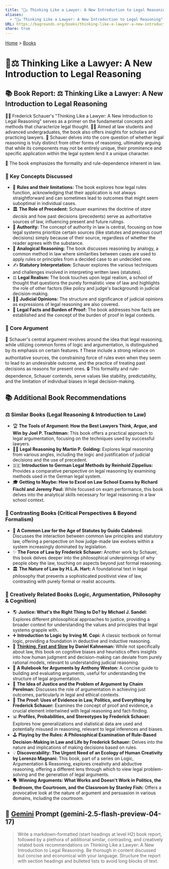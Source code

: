 ```yaml
---
title: "🤔⚖️ Thinking Like a Lawyer: A New Introduction to Legal Reasoning"
aliases:
  - "🤔⚖️ Thinking Like a Lawyer: A New Introduction to Legal Reasoning"
URL: https://bagrounds.org/books/thinking-like-a-lawyer-a-new-introduction-to-legal-reasoning
share: true
---
```

[Home](../index.md) > [Books](./index.md)  
# 🤔⚖️ Thinking Like a Lawyer: A New Introduction to Legal Reasoning  
## 📚 Book Report: ⚖️ Thinking Like a Lawyer: A New Introduction to Legal Reasoning  
  
👨‍🏫 Frederick Schauer's "Thinking Like a Lawyer: A New Introduction to Legal Reasoning" serves as a primer on the fundamental concepts and methods that characterize legal thought. 🧑‍🎓 Aimed at law students and advanced undergraduates, the book also offers insights for scholars and practicing lawyers. 🤔 Schauer delves into the core question of whether legal reasoning is truly distinct from other forms of reasoning, ultimately arguing that while its components may not be entirely unique, their prominence and specific application within the legal system lend it a unique character.  
  
📝 The book emphasizes the formality and rule-dependence inherent in law.  
  
### 🔑 Key Concepts Discussed  
  
* 📜 **Rules and their limitations:** The book explores how legal rules function, acknowledging that their application is not always straightforward and can sometimes lead to outcomes that might seem suboptimal in individual cases.  
* 🏛️ **The Role of Precedent:** Schauer examines the doctrine of *stare decisis* and how past decisions (precedents) serve as authoritative sources of law, influencing present and future rulings.  
* 👑 **Authority:** The concept of authority in law is central, focusing on how legal systems prioritize certain sources (like statutes and previous court decisions) simply because of their source, regardless of whether the reader agrees with the substance.  
* 🤝 **Analogical Reasoning:** The book discusses reasoning by analogy, a common method in law where similarities between cases are used to apply rules or principles from a decided case to an undecided one.  
* ✍️ **Statutory Interpretation:** Schauer explores the various techniques and challenges involved in interpreting written laws (statutes).  
* ⚖️ **Legal Realism:** The book touches upon legal realism, a school of thought that questions the purely formalistic view of law and highlights the role of other factors (like policy and judge's background) in judicial decision-making.  
* 👨‍⚖️ **Judicial Opinions:** The structure and significance of judicial opinions as expressions of legal reasoning are also covered.  
* 🧾 **Legal Facts and Burden of Proof:** The book addresses how facts are established and the concept of the burden of proof in legal contexts.  
  
### 🎯 Core Argument  
  
🤔 Schauer's central argument revolves around the idea that legal reasoning, while utilizing common forms of logic and argumentation, is distinguished by its emphasis on certain features. ❗ These include a strong reliance on authoritative sources, the constraining force of rules even when they seem to lead to an undesirable outcome, and the practice of treating past decisions as reasons for present ones. 🔒 This formality and rule-dependence, Schauer contends, serve values like stability, predictability, and the limitation of individual biases in legal decision-making.  
  
## 📚 Additional Book Recommendations  
  
### ⚖️ Similar Books (Legal Reasoning & Introduction to Law)  
  
* 🏆 **The Tools of Argument: How the Best Lawyers Think, Argue, and Win by Joel P. Trachtman:** This book offers a practical approach to legal argumentation, focusing on the techniques used by successful lawyers.  
* 👨‍⚖️ **Legal Reasoning by Martin P. Golding:** Explores legal reasoning from various angles, including the logic and justification of judicial decisions and the use of precedent.  
* 🇩🇪 **Introduction to German Legal Methods by Reinhold Zippelius:** Provides a comparative perspective on legal reasoning by examining methods used in the German legal system.  
* 🎓 **Getting to Maybe: How to Excel on Law School Exams by Richard Fischl and Jeremy Paul:** While focused on exam performance, this book delves into the analytical skills necessary for legal reasoning in a law school context.  
  
### 🤔 Contrasting Books (Critical Perspectives & Beyond Formalism)  
  
* 📜 **A Common Law for the Age of Statutes by Guido Calabresi:** Discusses the interaction between common law principles and statutory law, offering a perspective on how judge-made law evolves within a system increasingly dominated by legislation.  
* ✨ **The Force of Law by Frederick Schauer:** Another work by Schauer, this book delves deeper into the philosophical underpinnings of why people obey the law, touching on aspects beyond just formal reasoning.  
* 🏛️ **The Nature of Law by H.L.A. Hart:** A foundational text in legal philosophy that presents a sophisticated positivist view of law, contrasting with purely formal or realist accounts.  
  
### 🧠 Creatively Related Books (Logic, Argumentation, Philosophy & Cognition)  
  
* 🌎 **Justice: What's the Right Thing to Do? by Michael J. Sandel:** Explores different philosophical approaches to justice, providing a broader context for understanding the values and principles that legal systems grapple with.  
* ➕ **Introduction to Logic by Irving M. Copi:** A classic textbook on formal logic, providing a foundation in deductive and inductive reasoning.  
* 🧠 **[Thinking, Fast and Slow](./thinking-fast-and-slow.md) by Daniel Kahneman:** While not specifically about law, this book on cognitive biases and heuristics offers insights into how human judgment and decision-making can deviate from purely rational models, relevant to understanding judicial reasoning.  
* 📝 **A Rulebook for Arguments by Anthony Weston:** A concise guide to building and evaluating arguments, useful for understanding the structure of legal argumentation.  
* 💬 **The Idea of Justice and the Problem of Argument by Chaim Perelman:** Discusses the role of argumentation in achieving just outcomes, particularly in legal and ethical contexts.  
* 🔎 **The Proof: Uses of Evidence in Law, Politics, and Everything by Frederick Schauer:** Examines the concept of proof and evidence, a crucial element intertwined with legal reasoning and fact-finding.  
* 📊 **Profiles, Probabilities, and Stereotypes by Frederick Schauer:** Explores how generalizations and statistical data are used and potentially misused in reasoning, relevant to legal inferences and biases.  
* 🕹️ **Playing by the Rules: A Philosophical Examination of Rule-Based Decision-Making in Law and Life by Frederick Schauer:** Delves into the nature and implications of making decisions based on rules.  
* 💡 **Discoverability: The Urgent Need of an Ecology of Human Creativity by Lorenzo Magnani:** This book, part of a series on Logic, Argumentation & Reasoning, explores creativity and abductive reasoning, offering a different lens through which to view legal problem-solving and the generation of legal arguments.  
* 🗣️ **Winning Arguments: What Works and Doesn't Work in Politics, the Bedroom, the Courtroom, and the Classroom by Stanley Fish:** Offers a provocative look at the nature of argument and persuasion in various domains, including the courtroom.  
  
## 💬 [Gemini](../software/gemini.md) Prompt (gemini-2.5-flash-preview-04-17)  
> Write a markdown-formatted (start headings at level H2) book report, followed by a plethora of additional similar, contrasting, and creatively related book recommendations on Thinking Like a Lawyer: A New Introduction to Legal Reasoning. Be thorough in content discussed but concise and economical with your language. Structure the report with section headings and bulleted lists to avoid long blocks of text.